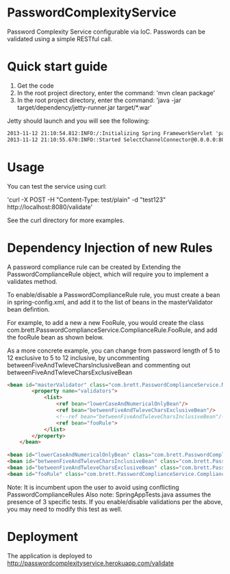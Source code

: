 PasswordComplexityService
=========================

Password Complexity Service configurable via IoC. Passwords can be validated using a simple RESTful call.

Quick start guide
=========================
1. Get the code 
2. In the root project directory, enter the command: 'mvn clean package'
3. In the root project directory, enter the command: 'java -jar target/dependency/jetty-runner.jar target/*.war'

Jetty should launch and you will see the following:

```html
2013-11-12 21:10:54.812:INFO:/:Initializing Spring FrameworkServlet 'password'
2013-11-12 21:10:55.670:INFO::Started SelectChannelConnector@0.0.0.0:8080 STARTING
```

Usage
=========================
You can test the service using curl:

'curl -X POST -H "Content-Type: test/plain" -d "test123" http://localhost:8080/validate'

See the curl directory for more examples.


Dependency Injection of new Rules
=========================

A password compliance rule can be created by Extending the PasswordComplianceRule object, which will require you to implement a validates method.


To enable/disable a PasswordComplianceRule rule, you must create a bean in spring-config.xml, and add it to the list of beans in the masterValidator bean defintion.


For example, to add a new a new FooRule, you would create the class com.brett.PasswordComplianceService.ComplianceRule.FooRule, and add the fooRule bean as shown below.


As a more concrete example, you can change from password length of 5 to 12 exclusive to 5 to 12 inclusive, by uncommenting betweenFiveAndTwleveCharsInclusiveBean and commenting out betweenFiveAndTwleveCharsExclusiveBean

```html
<bean id="masterValidator" class="com.brett.PasswordComplianceService.MasterValidator">
        <property name="validators">
            <list>
                <ref bean="lowerCaseAndNumericalOnlyBean"/>
                <ref bean="betweenFiveAndTwleveCharsExclusiveBean"/>
                <!--ref bean="betweenFiveAndTwleveCharsInclusiveBean"/-->
                <ref bean="fooRule">
            </list>
        </property>
    </bean>
    
<bean id="lowerCaseAndNumericalOnlyBean" class="com.brett.PasswordComplianceService.ComplianceRule.LowerCaseAndNumericalOnly"/>
<bean id="betweenFiveAndTwleveCharsInclusiveBean" class="com.brett.PasswordComplianceService.ComplianceRule.BetweenFiveAndTwelveCharsExclusive"/>
<bean id="betweenFiveAndTwleveCharsExclusiveBean" class="com.brett.PasswordComplianceService.ComplianceRule.BetweenFiveAndTwelveCharsExclusive"/>
<bean id="fooRule" class="com.brett.PasswordComplianceService.ComplianceRule.FooRule"/>
```    

Note: It is incumbent upon the user to avoid using conflicting PasswordComplianceRules
Also note: SpringAppTests.java assumes the presence of 3 specific tests. If you enable/disable validations per the above, you may need to modify this test as well.

Deployment
=========================
The application is deployed to http://passwordcomplexityservice.herokuapp.com/validate



